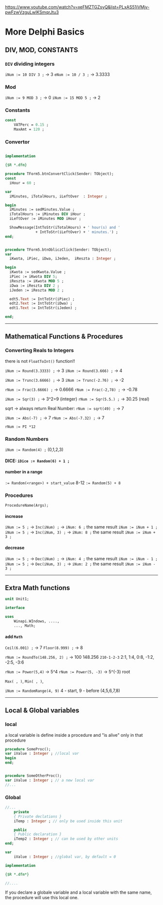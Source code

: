 https://www.youtube.com/watch?v=xeFMZTGZsyQ&list=PLxAS51iVMjv-pwFzwVzguLwIKSmqrJtu3


# More Delphi Basics
## DIV, MOD, CONSTANTS
### `DIV` dividing integers
`iNum := 10 DIV 3 ;` -> 3
`eNum := 10 / 3 ;` -> 3.3333

### Mod
`iNum := 9 MOD 3 ;` -> 0
`iNum := 15 MOD 5 ;` -> 2

### Constants
```pascal
const
	VATPerc = 0.15 ;
	MaxAmt = 120 ;
```


### Convertor
```pascal

implementation

{$R *.dfm}

procedure TForm5.btnConvertClick(Sender: TObject);
const
  iHour = 60 ;

var
  iMinutes, iTotalHours, iLeftOver  : Integer ;

begin
  iMinutes := sedMinutes.Value ;
  iTotalHours := iMinutes DIV iHour ;
  iLeftOver := iMinutes MOD iHour ;

  ShowMessage(IntToStr(iTotalHours) + ' hour(s) and '
              + IntToStr(iLeftOver) + ' minutes.') ;
end;


procedure TForm5.btnObliczClick(Sender: TObject);
var
  iKwota, iPiec, iDwa, iJeden,  iReszta : Integer ;

begin
  iKwota := sedKwota.Value ;
  iPiec := iKwota DIV 5;
  iReszta := iKwota MOD 5 ;
  iDwa := iReszta DIV 2 ;
  iJeden := iReszta MOD 2 ;

  edt5.Text := IntToStr(iPiec) ;
  edt2.Text := IntToStr(iDwa) ;
  edt1.Text := IntToStr(iJeden) ;

end;


```

---
## Mathematical Functions & Procedures

### Converting Reals to Integers
there is not `FloatToInt()` function!!

`iNum := Round(3.3333) ;` -> 3
`iNum := Round(3.666) ;` -> 4

`iNum := Trunc(3.6666) ;` -> 3 
`iNum := Trunc(-2.76) ;` -> -2

`rNum := Frac(3.6666) ;` -> 0.6666
`rNum := Frac(-2,78) ;` -> -0.78

`iNum := Sqr(3) ;` -> 3^2=9 (integer)
`rNum := Sqr(5.5.) ;` -> 30.25 (real)

sqrt -> always return Real Number:
`rNum := sqrt(49) ;` -> 7

`iNum := Abs(-7) ;` -> 7
`rNum := Abs(-7.32) ;` -> 7

`rNum := PI *12`

### Random Numbers
`iNum := Random(4) ;` (0,1,2,3)

#### DICE: `iDice := Random(6) + 1 ;`

#### number in a range
`:= Random(<range>) + start_value`
8-12
`:= Random(5) + 8`

### Procedures
`ProcedureName(Args);`

#### increase
`iNum := 5 ;` -> `Inc(iNum) ;` -> `iNum: 6 ;`
the same result `iNum := iNum + 1 ;`
`iNum := 5 ;` -> `Inc(iNum, 3) ;` -> `iNum: 8 ;`
the same result `iNum := iNum + 3 ;`

#### decrease
`iNum := 5 ;` -> `Dec(iNum) ;` -> `iNum: 4 ;`
the same result `iNum := iNum - 1 ;`
`iNum := 5 ;` -> `Dec(iNum, 3) ;` -> `iNum: 2 ;`
the same result `iNum := iNum - 3 ;`

----------
## Extra Math functions
```pascal
unit Unit1;

interface

uses
	Winapi.WIndows, ....,
	..., Math;
```
#### add `Math`

`Ceil(6.001) ;` -> 7
`Floor(8.999) ;` -> 8

`rNum := RoundTo(148.256, 2) ;` -> 100
$148.256$
`210-1-2-3` 2:1, 1:4, 0:8, -1:2, -2:5, -3:6

`rNum := Power(5,4)` -> 5^4
`rNum := Power(5, -3)` -> 5^(-3) root

`Max( , )`, `Min( , )`, 

`iNum := RandomRange(4, 9)` 4 - start, 9 - before (4,5,6,7,8)

-----------
## Local & Global variables
### local
a local variable is define inside a procedure and "is alive" only in that procedure
```pascal
procedure SomeProc();
var iValue : Integer ; //local var
begin
end;


procedure SomeOtherProc();
var iValue : Integer ; // a new local var
//...
```

### Global
```pascal
//...
	private
	{ Private declations }
	iTemp : Integer ; // only be used inside this unit

	public
	{ Public declaration }
	iTemp2 : Integer ; // can be used by other units
end;

var 
	iValue : Integer ; //global var, by default = 0

implementation

{$R *.dfm*}

//....
```

If you declare a globale variable and a local variable with the same name, the procedure will use this local one.




